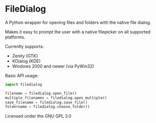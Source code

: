 FileDialog
==========

A Python wrapper for opening files and folders with the native file dialog.

Makes it easy to prompt the user with a native filepicker on all supported platforms.


Currently supports:

 - Zenity (GTK)
 - KDialog (KDE)
 - Windows 2000 and newer (via PyWin32)



Basic API usage:

```python
import filedialog

filename = filedialog.open_file()
multiple_filenames = filedialog.open_multiple()
save_filename = filedialog.save_file()
foldername = filedialog.choose_folder()
```

Licensed under the GNU GPL 3.0
